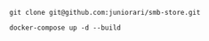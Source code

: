 ```shell
git clone git@github.com:juniorari/smb-store.git
```

```shell
docker-compose up -d --build
```
